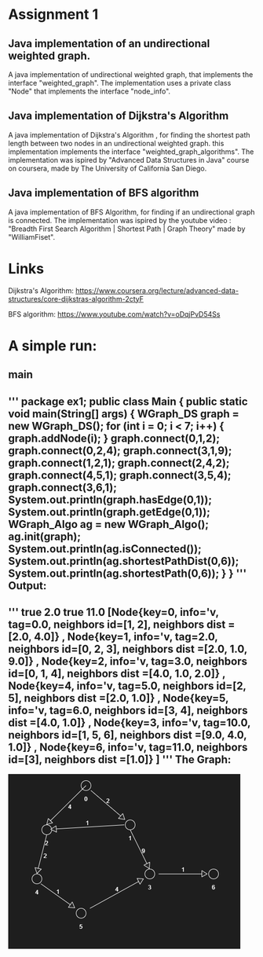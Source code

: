 Assignment 1
============

Java implementation of an undirectional weighted graph.
-------------------------------------------------------

A java implementation of undirectional weighted graph, 
that implements the interface "weighted_graph".
The implementation uses a private class "Node" that implements the interface "node_info".

Java implementation of Dijkstra's Algorithm
--------------------------------------------

A java implementation of Dijkstra's Algorithm , 
for finding the shortest path length between two nodes in an undirectional weighted graph.
this implementation implements the interface "weighted_graph_algorithms".
The implementation was ispired by  "Advanced Data Structures in Java" course on coursera,
made by The University of California San Diego.

Java implementation of BFS algorithm
------------------------------------

A java implementation of BFS Algorithm,
for finding if an undirectional graph is connected.
The implementation was ispired by the youtube video :
"Breadth First Search Algorithm | Shortest Path | Graph Theory"
made by "WilliamFiset".

Links
=====
Dijkstra's Algorithm:
https://www.coursera.org/lecture/advanced-data-structures/core-dijkstras-algorithm-2ctyF

BFS algorithm:
https://www.youtube.com/watch?v=oDqjPvD54Ss

A simple run:
=============
main
-----
'''
package ex1;
public class Main {
    public static void main(String[] args) {
        WGraph_DS graph = new WGraph_DS();
        for (int i = 0; i < 7; i++) {
            graph.addNode(i);
        }
        graph.connect(0,1,2);
        graph.connect(0,2,4);
        graph.connect(3,1,9);
        graph.connect(1,2,1);
        graph.connect(2,4,2);
        graph.connect(4,5,1);
        graph.connect(3,5,4);
        graph.connect(3,6,1);
        System.out.println(graph.hasEdge(0,1));
        System.out.println(graph.getEdge(0,1));
        WGraph_Algo ag = new WGraph_Algo();
        ag.init(graph);
        System.out.println(ag.isConnected());
        System.out.println(ag.shortestPathDist(0,6));
        System.out.println(ag.shortestPath(0,6));
    }
}
'''
Output:
-------
'''
true
2.0
true
11.0
[Node{key=0, info='v, tag=0.0, neighbors id=[1, 2], neighbors dist =[2.0, 4.0]}
, Node{key=1, info='v, tag=2.0, neighbors id=[0, 2, 3], neighbors dist =[2.0, 1.0, 9.0]}
, Node{key=2, info='v, tag=3.0, neighbors id=[0, 1, 4], neighbors dist =[4.0, 1.0, 2.0]}
, Node{key=4, info='v, tag=5.0, neighbors id=[2, 5], neighbors dist =[2.0, 1.0]}
, Node{key=5, info='v, tag=6.0, neighbors id=[3, 4], neighbors dist =[4.0, 1.0]}
, Node{key=3, info='v, tag=10.0, neighbors id=[1, 5, 6], neighbors dist =[9.0, 4.0, 1.0]}
, Node{key=6, info='v, tag=11.0, neighbors id=[3], neighbors dist =[1.0]}
]
'''
The Graph:
----------

![graph](/images/graph.png)
